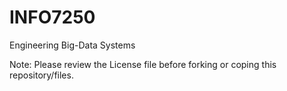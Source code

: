 # INFO7250
Engineering Big-Data Systems

Note: Please review the License file before forking or coping this repository/files.
